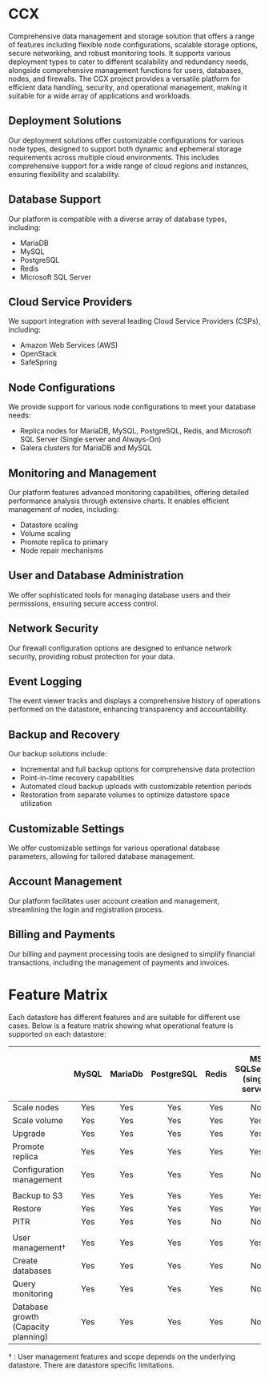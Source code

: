 # CCX

Comprehensive data management and storage solution that offers a range of features including flexible node configurations, scalable storage options, secure networking, and robust monitoring tools. It supports various deployment types to cater to different scalability and redundancy needs, alongside comprehensive management functions for users, databases, nodes, and firewalls. The CCX project provides a versatile platform for efficient data handling, security, and operational management, making it suitable for a wide array of applications and workloads.

## Deployment Solutions

Our deployment solutions offer customizable configurations for various node types, designed to support both dynamic and ephemeral storage requirements across multiple cloud environments. This includes comprehensive support for a wide range of cloud regions and instances, ensuring flexibility and scalability.

## Database Support

Our platform is compatible with a diverse array of database types, including:

- MariaDB
- MySQL
- PostgreSQL
- Redis
- Microsoft SQL Server

## Cloud Service Providers

We support integration with several leading Cloud Service Providers (CSPs), including:

- Amazon Web Services (AWS)
- OpenStack
- SafeSpring

## Node Configurations

We provide support for various node configurations to meet your database needs:

- Replica nodes for MariaDB, MySQL, PostgreSQL, Redis, and Microsoft SQL Server (Single server and Always-On)
- Galera clusters for MariaDB and MySQL

## Monitoring and Management

Our platform features advanced monitoring capabilities, offering detailed performance analysis through extensive charts. It enables efficient management of nodes, including:

- Datastore scaling
- Volume scaling
- Promote replica to primary
- Node repair mechanisms

## User and Database Administration

We offer sophisticated tools for managing database users and their permissions, ensuring secure access control.

## Network Security

Our firewall configuration options are designed to enhance network security, providing robust protection for your data.

## Event Logging

The event viewer tracks and displays a comprehensive history of operations performed on the datastore, enhancing transparency and accountability.

## Backup and Recovery

Our backup solutions include:

- Incremental and full backup options for comprehensive data protection
- Point-in-time recovery capabilities
- Automated cloud backup uploads with customizable retention periods
- Restoration from separate volumes to optimize datastore space utilization

## Customizable Settings

We offer customizable settings for various operational database parameters, allowing for tailored database management.

## Account Management

Our platform facilitates user account creation and management, streamlining the login and registration process.

## Billing and Payments

Our billing and payment processing tools are designed to simplify financial transactions, including the management of payments and invoices.

# Feature Matrix
Each datastore has different features and are suitable for different use cases.
Below is a feature matrix showing what operational feature is supported on each datastore:


|           | MySQL | MariaDb | PostgreSQL | Redis | MS SQLServer<br/> (single server) |  MS SQLServer<br/> (Always-on, std license)|
|-----------|:-----:|:-------:|:----------:|:-----:|:---------:|:---------:|
|Scale nodes| Yes | Yes | Yes | Yes | No | No |
|Scale volume| Yes | Yes | Yes | Yes | Yes | Yes |
|Upgrade | Yes | Yes | Yes | Yes | Yes | Yes |
|Promote replica| Yes | Yes | Yes | Yes | Yes | Yes |
|Configuration management| Yes | Yes | Yes | Yes | No | No |
| |  |  | |  | |  |  |
|Backup to S3 | Yes | Yes | Yes | Yes | Yes | Yes |
|Restore | Yes | Yes | Yes | Yes | Yes | Yes |
|PITR | Yes | Yes | Yes | No | No | No |
| |  |  | |  | |  |  |
| User management&dagger; | Yes | Yes | Yes | Yes | Yes | Yes | Yes |
| Create databases | Yes | Yes | Yes | Yes | No | No | No |
| Query monitoring | Yes | Yes | Yes | Yes | No | Yes | Yes |
| Database growth <br/>(Capacity planning)| Yes | Yes | Yes | Yes | No | Yes | Yes |

&dagger; : User management features and scope depends on the underlying datastore. There are datastore specific limitations.

